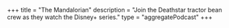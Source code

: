 +++
title = "The Mandalorian"
description = "Join the Deathstar tractor bean crew as they watch the Disney+ series."
type = "aggregatePodcast"
+++


